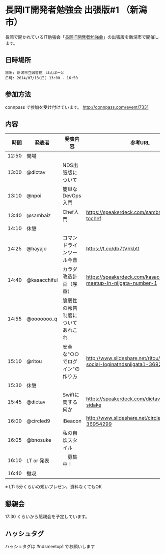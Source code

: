 長岡IT開発者勉強会 出張版#1 （新潟市）
=====================================

長岡で開かれているIT勉強会「[長岡IT開発者勉強会](http://nagaoka.techtalk.jp/)」の出張版を新潟市で開催します。
## 日時場所
```
場所: 新潟市立図書館　ほんぽーと
日時: 2014/07/13(日) 13:00 - 16:50
```

## 参加方法
connpass で参加を受け付けています。
http://connpass.com/event/7331

## 内容

時間  | 発表者 | 発表内容 | 参考URL
-----:|-------|------|----
12:50 | 開場 |
13:00 | @dictav | NDS出張版について
13:10 | @npoi | 簡単なDevOps入門 
13:40 | @sambaiz | Chef入門 | https://speakerdeck.com/sambaiz/zhu-fu-tochef
14:10 | 休憩
14:25 | @hayajo | コマンドラインツール今昔 | https://t.co/db7tVhkbtt
14:40 | @kasacchiful | カラダ改造計画（序章）| https://speakerdeck.com/kasacchiful/nds-meetup-in-niigata-number-1
14:55 | @ooooooo_q | 脆弱性の報告制度についてあれこれ
15:10 | @ritou | 安全な"○○でログイン"の作り方 | http://www.slideshare.net/ritou/secure-social-loginatndsniigata1-36922216
15:30 | 休憩
15:45 | @dictav | Swiftに関する何か | https://speakerdeck.com/dictav/swiftwoshao-sidake
16:00 | @circled9 | iBeacon | http://www.slideshare.net/circled9/ibeacon-36954299
16:05 | @bnosuke | 私の自炊スタイル
16:10 | LT or 発表 |　募集中！
16:40 | 撤収 |

※ LT: 5分くらいの短いプレゼン。資料なくてもOK

## 懇親会
17:30 くらいから懇親会を予定しています。

## ハッシュタグ

ハッシュタグは #ndsmeetup1 でお願いします
